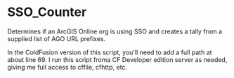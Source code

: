 # SSO_Counter
Determines if an ArcGIS Online org is using SSO and creates a tally from a supplied list of AGO URL prefixes. 

In the ColdFusion version of this script, you'll need to add a full path at about line 69. I run this script froma CF Developer edition server as needed, giving me full access to cffile, cfhttp, etc.
